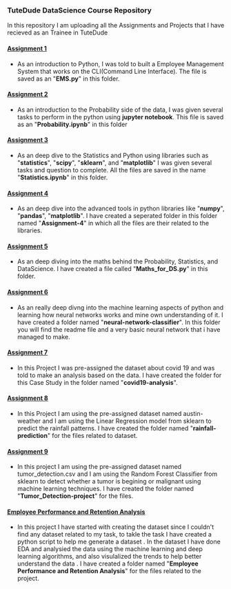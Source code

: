 ### TuteDude DataScience Course Repository

In this repository I am uploading all the Assignments and Projects that I have recieved as an Trainee in TuteDude

#### [Assignment 1](EMS.py)
- As an introduction to Python, I was told to built a Employee Management System that works on the CLI(Command Line Interface). The file is saved as an "__EMS.py__" in this folder.

#### [Assignment 2](Probability.ipynb)
- As an introduction to the Probability side of the data, I was given several tasks to perform in the python using __jupyter notebook__. This file is saved as an "__Probability.ipynb__" in this folder

#### [Assignment 3](Statistics.ipynb) 
- As an deep dive to the Statistics and Python using libraries such as "__statistics__", "__scipy__", "__sklearn__", and "__matplotlib__" I was given several tasks and question to complete. All the files are saved in the name "__Statistics.ipynb__" in this folder.

#### [Assignment 4](Assignment-4)
- As an deep dive into the advanced tools in python libraries like "__numpy__", "__pandas__", "__matplotlib__". I have created a seperated folder in this folder named "__Assignment-4__" in which all the files are their related to the libraries.

#### [Assignment 5](Maths_for_DS.py)
- As an deep diving into the maths behind the Probability, Statistics, and DataScience. I have created a file called "__Maths_for_DS.py__" in this folder.

#### [Assignment 6](neural-network-classifier)
- As an really deep divng into the machine learning aspects of python and learning how neural networks works and mine own understanding of it. I have created a folder named "__neural-network-classifier__". In this folder you will find the readme file and a very basic neural network that i have managed to make.

#### [Assignment 7](covid19-analysis)
- In this Project I was pre-assigned the dataset about covid 19 and was told to make an analysis based on the data. I have created the folder for this Case Study in the folder named "__covid19-analysis__". 

#### [Assignment 8](rainfall-prediction)
- In this Project I am using the pre-assigned dataset named austin-weather and I am using the Linear Regression model from sklearn to predict the rainfall patterns. I have created the folder named "__rainfall-prediction__" for the files related to dataset.

#### [Assignment 9](Tumor_Detection-project)
- In this project I am using the pre-assigned dataset named tumor_detection.csv and I am using the Random Forest Classifier from sklearn to detect whether a tumor is begining or malignant using machine learning techniques. I have created the folder named "__Tumor_Detection-project__" for the files.

#### [Employee Performance and Retention Analysis](Employee_Performance_and_Retention_Analysis.ipynb)
- In this project I have started with creating the dataset since I couldn't find any dataset related to my task, to takle the task I have created a python script to help me generate a dataset . In the dataset I have done EDA and analysied the data using the machine learning and deep learning algorithms, and also visulalized the trends to help better understand the data . I have created a folder named "__Employee Performance and Retention Analysis__" for the files related to the project.
